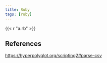 ```yaml
---
title: Ruby
tags: [ruby]
---
```


{{< r "a.rb" >}}

## References

<https://hyperpolyglot.org/scripting2#parse-csv>

